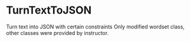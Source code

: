 # TurnTextToJSON
Turn text into JSON with certain constraints
Only modified wordset class, other classes were provided by instructor.
